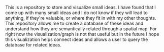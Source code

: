 This is a repository to store and visualize small ideas. I have found that I come
up with many small ideas and I do not know if they will lead to anything, if they're
valuable, or where they fit in with my other thoughts. This repository 
allows me to create a database of these ideas and understand how they are semantically related through a spatial map. For right now the visualization/graph is not that useful but in the future I hope this visualization helps connect ideas and allows a user to query the database for related ideas.